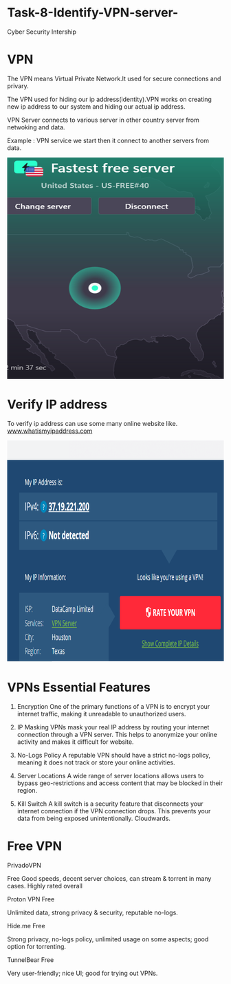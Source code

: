 # Task-8-Identify-VPN-server-
Cyber Security Intership

# VPN 
The VPN means Virtual Private Network.It used for secure connections and privary.

The VPN used for hiding our ip address(identity).VPN works on creating new ip address to our system and hiding our actual ip address.

VPN Server connects to various server in other country server from netwoking and data.

Example : VPN service we start then it connect to another servers from data.

<img width="1580" height="515" alt="Microsoft-Extension" src="https://github.com/CharanCSE02/Task-8-Identify-VPN-server-/blob/main//Screenshot 2025-10-05 204136.png" />

# Verify IP address
To verify ip address can use some many online website like.
    www.whatismyipaddress.com
    
<img width="1580" height="515" alt="Microsoft-Extension" src="https://github.com/CharanCSE02/Task-8-Identify-VPN-server-/blob/main//Screenshot 2025-10-05 204105.png" />

# VPNs Essential Features 
1. Encryption
One of the primary functions of a VPN is to encrypt your internet traffic, making it unreadable to unauthorized users.

2. IP Masking
VPNs mask your real IP address by routing your internet connection through a VPN server. This helps to anonymize your online activity and makes it difficult for website.

3. No-Logs Policy
A reputable VPN should have a strict no-logs policy, meaning it does not track or store your online activities.

4. Server Locations
A wide range of server locations allows users to bypass geo-restrictions and access content that may be blocked in their region.

5. Kill Switch
A kill switch is a security feature that disconnects your internet connection if the VPN connection drops. This prevents your data from being exposed unintentionally. 
Cloudwards.

# Free VPN 
PrivadoVPN 

Free	Good speeds, decent server choices, can stream & torrent in many cases. Highly rated overall

Proton VPN Free

Unlimited data, strong privacy & security, reputable no-logs.

Hide.me Free

Strong privacy, no-logs policy, unlimited usage on some aspects; good option for torrenting.

TunnelBear Free

Very user-friendly; nice UI; good for trying out VPNs.


